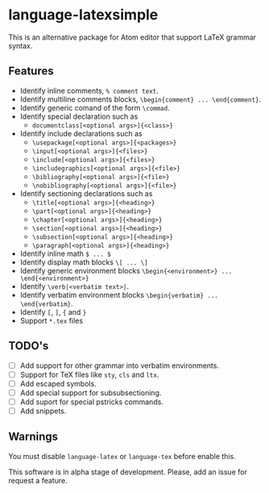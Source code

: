# language-latexsimple

This is an alternative package for Atom editor that support LaTeX grammar syntax.

## Features
  - Identify inline comments, `% comment text`.
  - Identify multiline comments blocks, `\begin{comment} ... \end{comment}`.
  - Identify generic comand of the form `\commad`.
  - Identify special declaration such as
    - `documentclass[<optional args>]{<class>}`
  - Identify include declarations such as
    - `\usepackage[<optional args>]{<packages>}`
    - `\input[<optional args>]{<files>}`
    - `\include[<optional args>]{<files>}`
    - `\includegraphics[<optional args>]{<file>}`
    - `\bibliography[<optional args>]{<file>}`
    - `\nobibliography[<optional args>]{<file>}`
  - Identify sectioning declarations such as
    - `\title[<optional args>]{<heading>}`
    - `\part[<optional args>]{<heading>}`
    - `\chapter[<optional args>]{<heading>}`
    - `\section[<optional args>]{<heading>}`
    - `\subsection[<optional args>]{<heading>}`
    - `\paragraph[<optional args>]{<heading>}`
  - Identify inline math `$ ... $`
  - Identify display math blocks `\[ ... \]`
  - Identify generic environment blocks `\begin{<environment>} ... \end{<environment>}`
  - Identify `\verb|<verbatim text>|`.
  - Identify verbatim environment blocks `\begin{verbatim} ... \end{verbatim}`.
  - Identify `[`, `]`, `{` and `}`
  - Support `*.tex` files

## TODO's
  - [ ] Add support for other grammar into verbatim environments.
  - [ ] Support for TeX files like `sty`, `cls` and `ltx`.
  - [ ] Add escaped symbols.
  - [ ] Add special support for subsubsectioning.
  - [ ] Add suport for special pstricks commands.
  - [ ] Add snippets.

## Warnings

You must disable `language-latex` or `language-tex` before enable this.

This software is in alpha stage of development. Please, add an issue for request a feature.
